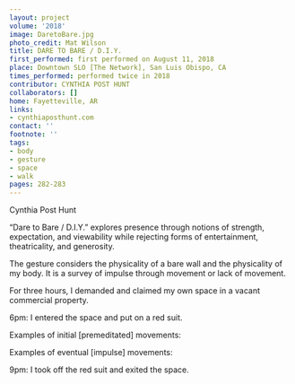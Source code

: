 ```yaml
---
layout: project
volume: '2018'
image: DaretoBare.jpg
photo_credit: Mat Wilson
title: DARE TO BARE / D.I.Y.
first_performed: first performed on August 11, 2018
place: Downtown SLO [The Network], San Luis Obispo, CA
times_performed: performed twice in 2018
contributor: CYNTHIA POST HUNT
collaborators: []
home: Fayetteville, AR
links:
- cynthiaposthunt.com
contact: ''
footnote: ''
tags:
- body
- gesture
- space
- walk
pages: 282-283
---
```


Cynthia Post Hunt

“Dare to Bare / D.I.Y.” explores presence through notions of strength, expectation, and viewability while rejecting forms of entertainment, theatricality, and generosity.

The gesture considers the physicality of a bare wall and the physicality of my body. It is a survey of impulse through movement or lack of movement.

For three hours, I demanded and claimed my own space in a vacant commercial property.

6pm: I entered the space and put on a red suit.

Examples of initial [premeditated] movements:

Examples of eventual [impulse] movements:

9pm: I took off the red suit and exited the space.
